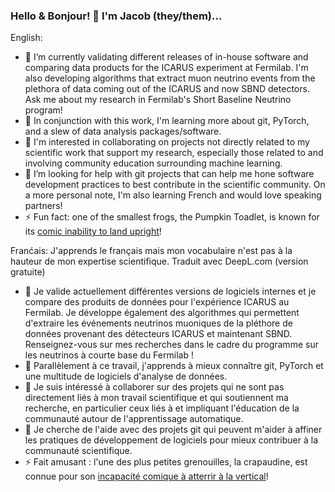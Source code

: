 ### Hello & Bonjour! 👋 I'm Jacob (they/them)...

English:
- 🔭 I’m currently validating different releases of in-house software and comparing data products for the ICARUS experiment at Fermilab. I'm also developing algorithms that extract muon neutrino events from the plethora of data coming out of the ICARUS and now SBND detectors. Ask me about my research in Fermilab's Short Baseline Neutrino program!
- 🌱 In conjunction with this work, I'm learning more about git, PyTorch, and a slew of data analysis packages/software.
- 👯 I'm interested in collaborating on projects not directly related to my scientific work that support my research, especially those related to and involving community education surrounding machine learning.
- 🤔 I’m looking for help with git projects that can help me hone software development practices to best contribute in the scientific community. On a more personal note, I'm also learning French and would love speaking partners!
- ⚡ Fun fact: one of the smallest frogs, the Pumpkin Toadlet, is known for its [comic inability to land upright](https://www.youtube.com/watch?v=hcaYhzBGwkI&ab_channel=NowThisImpact)!

Franćais: J'apprends le français mais mon vocabulaire n'est pas à la hauteur de mon expertise scientifique. Traduit avec DeepL.com (version gratuite)
- 🔭 Je valide actuellement différentes versions de logiciels internes et je compare des produits de données pour l'expérience ICARUS au Fermilab. Je développe également des algorithmes qui permettent d'extraire les événements neutrinos muoniques de la pléthore de données provenant des détecteurs ICARUS et maintenant SBND. Renseignez-vous sur mes recherches dans le cadre du programme sur les neutrinos à courte base du Fermilab !
- 🌱 Parallèlement à ce travail, j'apprends à mieux connaître git, PyTorch et une multitude de logiciels d'analyse de données.
- 👯 Je suis intéressé à collaborer sur des projets qui ne sont pas directement liés à mon travail scientifique et qui soutiennent ma recherche, en particulier ceux liés à et impliquant l'éducation de la communauté autour de l'apprentissage automatique.
- 🤔 Je cherche de l'aide avec des projets git qui peuvent m'aider à affiner les pratiques de développement de logiciels pour mieux contribuer à la communauté scientifique.
- ⚡ Fait amusant : l'une des plus petites grenouilles, la crapaudine, est connue pour son [incapacité comique à atterrir à la vertical](https://www.youtube.com/watch?v=hcaYhzBGwkI&ab_channel=NowThisImpact)!

<!--
**jas1005/jas1005** is a ✨ _special_ ✨ repository because its `README.md` (this file) appears on your GitHub profile.

Here are some ideas to get you started:

- 🔭 I’m currently working on ...
- 🌱 I’m currently learning ...
- 👯 I’m looking to collaborate on ...
- 🤔 I’m looking for help with ...
- 💬 Ask me about ...
- 📫 How to reach me: ...
- 😄 Pronouns: ...
- ⚡ Fun fact: ...
-->
